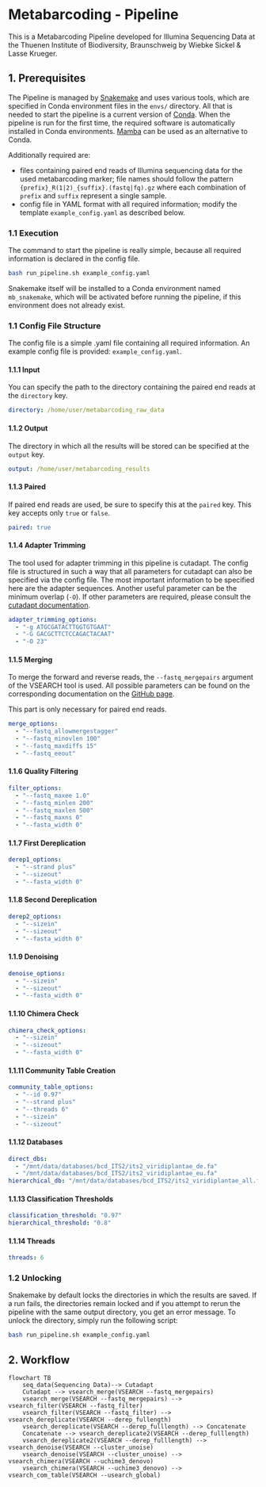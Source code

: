 # Metabarcoding - Pipeline

This is a Metabarcoding Pipeline developed for Illumina Sequencing Data at the
Thuenen Institute of Biodiversity, Braunschweig by Wiebke Sickel & Lasse
Krueger.

## 1. Prerequisites

The Pipeline is managed by [Snakemake](https://snakemake.readthedocs.io/) and
uses various tools, which are specified in Conda environment files in the
`envs/` directory. All that is needed to start the pipeline is a current version
of [Conda](https://docs.conda.io/). When the pipeline is run for the first
time, the required software is automatically installed in Conda environments.
[Mamba](https://mamba.readthedocs.io/) can be used as an alternative to Conda.

Additionally required are:
- files containing paired end reads of Illumina sequencing data for the used
  metabarcoding marker; file names should follow the pattern
  `{prefix}_R(1|2)_{suffix}.(fastq|fq).gz` where each combination of `prefix`
  and `suffix` represent a single sample.
- config file in YAML format with all required information; modify the template
  `example_config.yaml` as described below.

### 1.1 Execution

The command to start the pipeline is really simple, because all required
information is declared in the config file.

```bash
bash run_pipeline.sh example_config.yaml
```

Snakemake itself will be installed to a Conda environment named `mb_snakemake`,
which will be activated before running the pipeline, if this environment does
not already exist.

### 1.1 Config File Structure

The config file is a simple .yaml file containing all required information. An example config file is provided: `example_config.yaml`.

#### 1.1.1 Input

You can specify the path to the directory containing the paired end reads at the `directory` key.

```yaml
directory: /home/user/metabarcoding_raw_data
```
#### 1.1.2 Output

The directory in which all the results will be stored can be specified at the
`output` key.

```yaml
output: /home/user/metabarcoding_results
```

#### 1.1.3 Paired
If paired end reads are used, be sure to specify this at the `paired` key. This key accepts only `true` or `false`.

```yaml
paired: true
```


#### 1.1.4 Adapter Trimming

The tool used for adapter trimming in this pipeline is cutadapt. The config
file is structured in such a way that all parameters for cutadapt can also be
specified via the config file. The most important information to be specified
here are the adapter sequences. Another useful parameter can be the minimum
overlap (`-O`). If other parameters are required, please consult the <a
href="https://cutadapt.readthedocs.io/en/stable/index.html" title =
"cutadapt_link"> cutadapt documentation</a>.

```yaml
adapter_trimming_options:
  - "-g ATGCGATACTTGGTGTGAAT"
  - "-G GACGCTTCTCCAGACTACAAT"
  - "-O 23"
```

#### 1.1.5 Merging

To merge the forward and reverse reads, the `--fastq_mergepairs` argument of
the VSEARCH tool is used. All possible parameters can be found on the
corresponding documentation on the <a
href="https://github.com/torognes/vsearch" title = "vsearch_link">GitHub
page</a>.

This part is only necessary for paired end reads.

```yaml
merge_options:
  - "--fastq_allowmergestagger"
  - "--fastq_minovlen 100"
  - "--fastq_maxdiffs 15"
  - "--fastq_eeout"
```

#### 1.1.6 Quality Filtering

```yaml
filter_options:
  - "--fastq_maxee 1.0"
  - "--fastq_minlen 200"
  - "--fastq_maxlen 500"
  - "--fastq_maxns 0"
  - "--fasta_width 0"
```

#### 1.1.7 First Dereplication

```yaml
derep1_options:
  - "--strand plus"
  - "--sizeout"
  - "--fasta_width 0"
```

#### 1.1.8 Second Dereplication

```yaml
derep2_options:
  - "--sizein"
  - "--sizeout"
  - "--fasta_width 0"
```

#### 1.1.9 Denoising

```yaml
denoise_options:
  - "--sizein"
  - "--sizeout"
  - "--fasta_width 0"
```

#### 1.1.10 Chimera Check

```yaml
chimera_check_options:
  - "--sizein"
  - "--sizeout"
  - "--fasta_width 0"
```

#### 1.1.11 Community Table Creation

```yaml
community_table_options:
  - "--id 0.97"
  - "--strand plus"
  - "--threads 6"
  - "--sizein"
  - "--sizeout"
```

#### 1.1.12 Databases

```yaml
direct_dbs:
  - "/mnt/data/databases/bcd_ITS2/its2_viridiplantae_de.fa"
  - "/mnt/data/databases/bcd_ITS2/its2_viridiplantae_eu.fa"
hierarchical_db: "/mnt/data/databases/bcd_ITS2/its2_viridiplantae_all.fa"
```

#### 1.1.13 Classification Thresholds

```yaml
classification_threshold: "0.97"
hierarchical_threshold: "0.8"
```

#### 1.1.14 Threads

```yaml
threads: 6
```

### 1.2 Unlocking
Snakemake by default locks the directories in which the results are saved. If a run fails, the directories remain locked and if you attempt to rerun the pipeline with the same output directory, you get an error message. To unlock the directory, simply run the following script:

```bash
bash run_pipeline.sh example_config.yaml
```

## 2. Workflow

```mermaid
flowchart TB
    seq_data(Sequencing Data)--> Cutadapt
    Cutadapt --> vsearch_merge(VSEARCH --fastq_mergepairs)
    vsearch_merge(VSEARCH --fastq_mergepairs) --> vsearch_filter(VSEARCH --fastq_filter)
    vsearch_filter(VSEARCH --fastq_filter) --> vsearch_dereplicate(VSEARCH --derep_fullength)
    vsearch_dereplicate(VSEARCH --derep_fulllength) --> Concatenate
    Concatenate --> vsearch_dereplicate2(VSEARCH --derep_fulllength)
    vsearch_dereplicate2(VSEARCH --derep_fulllength) --> vsearch_denoise(VSEARCH --cluster_unoise)
    vsearch_denoise(VSEARCH --cluster_unoise) --> vsearch_chimera(VSEARCH --uchime3_denovo)
    vsearch_chimera(VSEARCH --uchime3_denovo) --> vsearch_com_table(VSEARCH --usearch_global)
```
